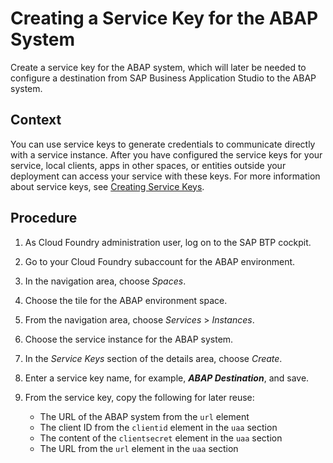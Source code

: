 <!-- loio7af8259f4b2a4a2b9ef2fa42b436fb7e -->

# Creating a Service Key for the ABAP System

Create a service key for the ABAP system, which will later be needed to configure a destination from SAP Business Application Studio to the ABAP system.



<a name="loio7af8259f4b2a4a2b9ef2fa42b436fb7e__context_dxj_dst_q2b"/>

## Context

You can use service keys to generate credentials to communicate directly with a service instance. After you have configured the service keys for your service, local clients, apps in other spaces, or entities outside your deployment can access your service with these keys. For more information about service keys, see [Creating Service Keys](https://help.sap.com/viewer/09cc82baadc542a688176dce601398de/Cloud/en-US/6fcac08409db4b0f9ad55a6acd4d31c5.html).



<a name="loio7af8259f4b2a4a2b9ef2fa42b436fb7e__steps_ztx_bpm_z2b"/>

## Procedure

1.  As Cloud Foundry administration user, log on to the SAP BTP cockpit.

2.  Go to your Cloud Foundry subaccount for the ABAP environment.

3.  In the navigation area, choose *Spaces*.

4.  Choose the tile for the ABAP environment space.

5.  From the navigation area, choose *Services* \> *Instances*.

6.  Choose the service instance for the ABAP system.

7.  In the *Service Keys* section of the details area, choose *Create*.

8.  Enter a service key name, for example, ***ABAP Destination***, and save.

9.  From the service key, copy the following for later reuse:

    -   The URL of the ABAP system from the `url` element
    -   The client ID from the `clientid` element in the `uaa` section
    -   The content of the `clientsecret` element in the `uaa` section
    -   The URL from the `url` element in the `uaa` section


